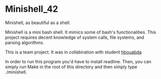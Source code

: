 # Minishell_42
Minishell, as beautiful as a shell.

Minishell is a mini bash shell. It mimics some of bash's functionalities.
This project requires decent knowledge of system calls, file systems, and parsing algorithms.

This is a team project. It was in collabiration with student [hbouabda](https://github.com/Madara-art)

In order to run this program you'd have to install readline. Then, you can simply run Make in the root of this directory and then simply type ./minishell.
